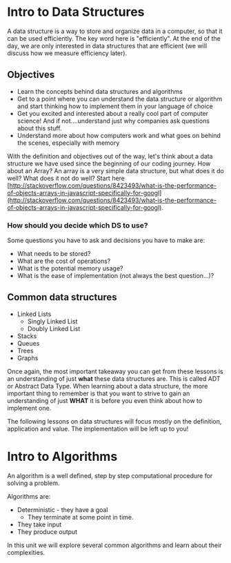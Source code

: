 # Intro to Data Structures

A data structure is a way to store and organize data in a computer, so that it can be used efficiently. The key word here is "efficiently". At the end of the day, we are only interested in data structures that are efficient (we will discuss how we measure efficiency later).

## Objectives
* Learn the concepts behind data structures and algorithms
* Get to a point where you can understand the data structure or algorithm and start thinking how to implement them in your language of choice
* Get you excited and interested about a really cool part of computer science! And if not....understand just why companies ask questions about this stuff.
* Understand more about how computers work and what goes on behind the scenes, especially with memory

With the definition and objectives out of the way, let's think about a data structure we have used since the beginning of our coding journey. How about an Array? An array is a very simple data structure, but what does it do well? What does it not do well? Start here [http://stackoverflow.com/questions/8423493/what-is-the-performance-of-objects-arrays-in-javascript-specifically-for-googl](http://stackoverflow.com/questions/8423493/what-is-the-performance-of-objects-arrays-in-javascript-specifically-for-googl).

### How should you decide which DS to use?

Some questions you have to ask and decisions you have to make are:

- What needs to be stored?
- What are the cost of operations?
- What is the potential memory usage?
- What is the ease of implementation (not always the best question...)?

## Common data structures
* Linked Lists
  * Singly Linked List
  * Doubly Linked List
* Stacks
* Queues
* Trees
* Graphs

Once again, the most important takeaway you can get from these lessons is an understanding of just __what__ these data structures are. This is called ADT or Abstract Data Type. When learning about a data structure, the more important thing to remember is that you want to strive to gain an understanding of just __WHAT__ it is before you even think about how to implement one.

The following lessons on data structures will focus mostly on the definition, application and value. The implementation will be left up to you! 

# Intro to Algorithms

An algorithm is a well defined, step by step computational procedure for solving a problem.

Algorithms are:

- Deterministic - they have a goal
	- They terminate at some point in time.
- They take input
- They produce output

In this unit we will explore several common algorithms and learn about their complexities.

